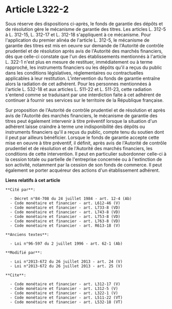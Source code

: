 # Article L322-2

Sous réserve des dispositions ci-après, le fonds de garantie des dépôts et de résolution gère le mécanisme de garantie des
titres. Les articles L. 312-5 à L. 312-15, L. 312-17 et L. 312-18 s'appliquent à ce mécanisme. Pour l'application du premier
alinéa de l'article L. 312-5, le mécanisme de garantie des titres est mis en oeuvre sur demande de l'Autorité de contrôle
prudentiel et de résolution après avis de l'Autorité des marchés financiers, dès que celle-ci constate que l'un des
établissements mentionnés à l'article L. 322-1 n'est plus en mesure de restituer, immédiatement ou à terme rapproché, les
instruments financiers ou les dépôts qu'il a reçus du public dans les conditions législatives, réglementaires ou
contractuelles applicables à leur restitution. L'intervention du fonds de garantie entraîne alors la radiation de cet
adhérent. Pour les personnes mentionnées à l'article L. 532-18 et aux articles L. 511-22 et L. 511-23, cette radiation
s'entend comme se traduisant par une interdiction faite à cet adhérent de continuer à fournir ses services sur le territoire
de la République française. 

Sur proposition de l'Autorité de contrôle prudentiel et de résolution et après avis de l'Autorité des marchés financiers, le
mécanisme de garantie des titres peut également intervenir à titre préventif lorsque la situation d'un adhérent laisse
craindre à terme une indisponibilité des dépôts ou instruments financiers qu'il a reçus du public, compte tenu du soutien
dont il peut par ailleurs bénéficier. Lorsque le fonds de garantie accepte cette mise en oeuvre à titre préventif, il
définit, après avis de l'Autorité de contrôle prudentiel et de résolution et de l'Autorité des marchés financiers, les
conditions de cette intervention. Il peut en particulier subordonner celle-ci à la cession totale ou partielle de
l'entreprise concernée ou à l'extinction de son activité, notamment par la cession de son fonds de commerce. Il peut
également se porter acquéreur des actions d'un établissement adhérent.

**Liens relatifs à cet article**

	**Cité par**:

	  - Décret n°84-708 du 24 juillet 1984 - art. 12-4 (Ab)
	  - Code monétaire et financier - art. L612-46 (V)
	  - Code monétaire et financier - art. L733-8 (VD)
	  - Code monétaire et financier - art. L743-8 (VD)
	  - Code monétaire et financier - art. L753-8 (VD)
	  - Code monétaire et financier - art. L763-8 (VD)
	  - Code monétaire et financier - art. R613-18 (V)

	**Anciens textes**:

	  - Loi n°96-597 du 2 juillet 1996 - art. 62-1 (Ab)

	**Modifié par**:

	  - Loi n°2013-672 du 26 juillet 2013 - art. 24 (V)
	  - Loi n°2013-672 du 26 juillet 2013 - art. 25 (V)

	**Cite**:

	  - Code monétaire et financier - art. L312-17 (V)
	  - Code monétaire et financier - art. L312-5 (V)
	  - Code monétaire et financier - art. L322-1 (V)
	  - Code monétaire et financier - art. L511-22 (VT)
	  - Code monétaire et financier - art. L532-18 (VT)

